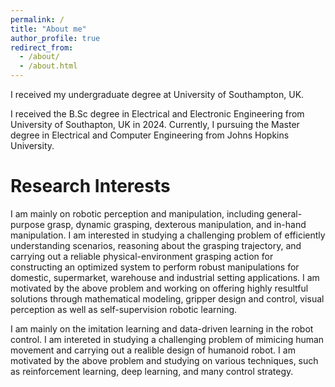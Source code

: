 ```yaml
---
permalink: /
title: "About me"
author_profile: true
redirect_from:
  - /about/
  - /about.html
---
```


I received my undergraduate degree at University of Southampton, UK.

I received the B.Sc degree in Electrical and Electronic Engineering from University of Southapton, UK in 2024. Currently, I pursuing the Master degree in Electrical and Computer Engineering from Johns Hopkins University.

# Research Interests

I am mainly on robotic perception and manipulation, including general-purpose grasp, dynamic grasping, dexterous manipulation, and in-hand manipulation. I am interested in studying a challenging problem of efficiently understanding scenarios, reasoning about the grasping trajectory, and carrying out a reliable physical-environment grasping action for constructing an optimized system to perform robust manipulations for domestic, supermarket, warehouse and industrial setting applications. I am motivated by the above problem and working on offering highly resultful solutions through mathematical modeling, gripper design and control, visual perception as well as self-supervision robotic learning.

I am mainly on the imitation learning and data-driven learning in the robot control. I am intereted in studying a challenging problem of mimicing human movement and carrying out a realible design of humanoid robot. I am motivated by the above problem and studying on various techniques, such as reinforcement learning, deep learning, and many control strategy.
